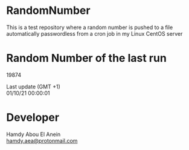 # RandomNumber    
This is a test repository where a random number is pushed to a file automatically passwordless from a cron job in my Linux CentOS server    
# Random Number of the last run   
19874
      
Last update (GMT +1)    
01/10/21 00:00:01
# Developer    
Hamdy Abou El Anein   
hamdy.aea@protonmail.com
